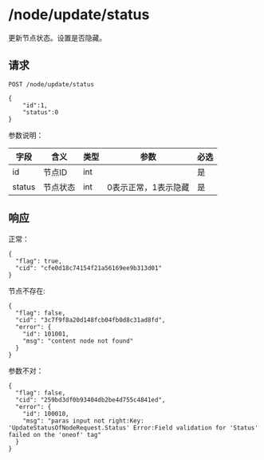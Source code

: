 # /node/update/status

更新节点状态。设置是否隐藏。

## 请求

```
POST /node/update/status

{
	"id":1,
	"status":0
}
```

参数说明：

| 字段   |      含义   |类型  |   参数 |  必选 |
|----------|--------|------|------|------|
| id | 节点ID | int | | 是 |
| status | 节点状态 | int | 0表示正常，1表示隐藏| 是 |


## 响应

正常：

```
{
  "flag": true,
  "cid": "cfe0d18c74154f21a56169ee9b313d01"
}
```

节点不存在:

```
{
  "flag": false,
  "cid": "3c7f9f8a20d148fcb04fb0d8c31ad8fd",
  "error": {
    "id": 101001,
    "msg": "content node not found"
  }
}
```

参数不对：

```
{
  "flag": false,
  "cid": "259bd3df0b93404db2be4d755c4841ed",
  "error": {
    "id": 100010,
    "msg": "paras input not right:Key: 'UpdateStatusOfNodeRequest.Status' Error:Field validation for 'Status' failed on the 'oneof' tag"
  }
}
```